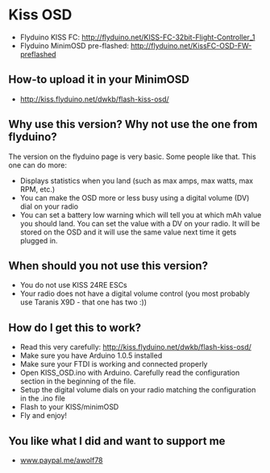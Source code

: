 # Kiss OSD

* Flyduino KISS FC: http://flyduino.net/KISS-FC-32bit-Flight-Controller_1
* Flyduino MinimOSD pre-flashed: http://flyduino.net/KissFC-OSD-FW-preflashed


## How-to upload it in your MinimOSD

* http://kiss.flyduino.net/dwkb/flash-kiss-osd/

## Why use this version? Why not use the one from flyduino?

The version on the flyduino page is very basic. Some people like that. This one can do more:

* Displays statistics when you land (such as max amps, max watts, max RPM, etc.)
* You can make the OSD more or less busy using a digital volume (DV) dial on your radio
* You can set a battery low warning which will tell you at which mAh value you should land. You can set the value with a DV on your radio. It will be stored on the OSD and it will use the same value next time it gets plugged in.

## When should you not use this version?

* You do not use KISS 24RE ESCs
* Your radio does not have a digital volume control (you most probably use Taranis X9D - that one has two :))

## How do I get this to work?

* Read this very carefully: http://kiss.flyduino.net/dwkb/flash-kiss-osd/
* Make sure you have Arduino 1.0.5 installed
* Make sure your FTDI is working and connected properly
* Open KISS_OSD.ino with Arduino. Carefully read the configuration section in the beginning of the file.
* Setup the digital volume dials on your radio matching the configuration in the .ino file
* Flash to your KISS/minimOSD
* Fly and enjoy!

## You like what I did and want to support me

* www.paypal.me/awolf78